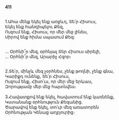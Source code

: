 **411**

\
1.Ահա մենք եկել ենք առջևդ, Տե՛ր Հիսուս,\
Եկել ենք հանդիպելու Քեզ,\
Ուզում ենք, Հիսուս, որ մեր մեջ լինես,\
Սիրով ենք հիմա սպասում Քեզ:

\
 ... Օրհնի՜ր մեզ, օրհնյալ Տեր Հիսուս սիրելի,\
 ... Օրհնի՜ր մեզ, Արարիչ Հզոր։

\
2.Տե՛ր, մինչև մեզ չօրհնես, չենք թողնի, չենք գնա,\
Կարիքդ ունենք, Տե՛ր Հիսուս,\
Ուզում ենք, Հիսո՛ւս, որ մեր մեջ երևաս,\
Զորությամբ մեր մեջ հայտնվես։\
\
3.Հավատքով ենք եկել, հավատում ենք կառնենք,\
Կստանանք օրհնություն Քեզանից.\
Ծարավով ենք եկել, տո՛ւր մեզ առատորեն\
Օրհնության Կենաց աղբյուրից։
